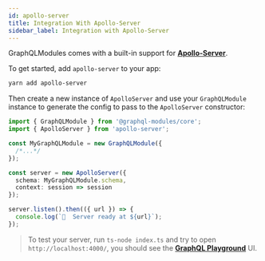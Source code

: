 ```yaml
---
id: apollo-server
title: Integration With Apollo-Server
sidebar_label: Integration with Apollo-Server
---
```


GraphQLModules comes with a built-in support for **[Apollo-Server](https://www.apollographql.com/docs/apollo-server/getting-started.html)**.

To get started, add `apollo-server` to your app:

```bash
yarn add apollo-server
```

Then create a new instance of `ApolloServer` and use your `GraphQLModule` instance to generate the config to pass to the `ApolloServer` constructor:

```typescript
import { GraphQLModule } from '@graphql-modules/core';
import { ApolloServer } from 'apollo-server';

const MyGraphQLModule = new GraphQLModule({
  /*...*/
});

const server = new ApolloServer({
  schema: MyGraphQLModule.schema,
  context: session => session
});

server.listen().then(({ url }) => {
  console.log(`🚀  Server ready at ${url}`);
});
```

> To test your server, run `ts-node index.ts` and try to open `http://localhost:4000/`, you should see the **[GraphQL Playground](https://github.com/prismagraphql/graphql-playground)** UI.
